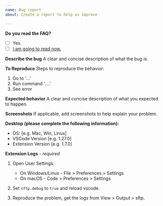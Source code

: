 ```yaml
---
name: Bug report
about: Create a report to help us improve

---
```


**Do you read the FAQ?**
- [ ] Yes.
- [ ] [I am going to read now.](https://github.com/liximomo/vscode-sftp/blob/master/FAQ.md)

**Describe the bug**
A clear and concise description of what the bug is.

**To Reproduce**
Steps to reproduce the behavior:
1. Go to '...'
2. Run command '....'
3. See error

**Expected behavior**
A clear and concise description of what you expected to happen.

**Screenshots**
If applicable, add screenshots to help explain your problem.

**Desktop (please complete the following information):**
 - OS: [e.g. Mac, Win, Linux]
 - VSCode Version [e.g. 1.27.0]
 - Extension Version [e.g. 1.7.0]

**Extension Logs** - *required*
  1.  Open User Settings.

      * On Windows/Linux - File > Preferences > Settings
      * On macOS - Code > Preferences > Settings
  2. Set `sftp.debug` to `true` and reload vscode.
  3. Reproduce the problem, get the logs from View > Output > sftp.
